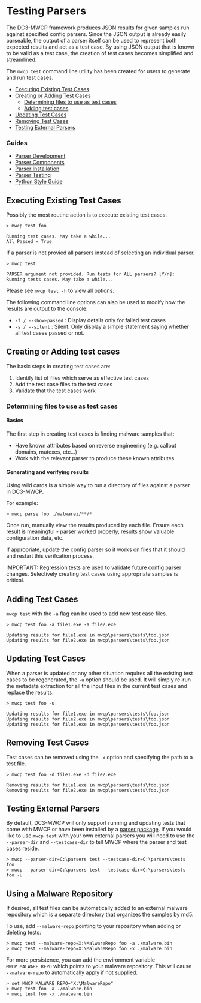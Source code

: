 # Testing Parsers

The DC3-MWCP framework produces JSON results for given samples
run against specified config parsers. Since the JSON output is already easily parseable,
the output of a parser itself can be used to represent both expected results and act as a test case.
By using JSON output that is known to be valid as a test case, the creation of test cases
becomes simplified and streamlined.

The `mwcp test` command line utility has been created for users to generate and run test cases.

- [Executing Existing Test Cases](#executing-existing-test-cases)
- [Creating or Adding Test Cases](#creating-or-adding-test-cases)
    - [Determining files to use as test cases](#determining-file-to-use-as-test-cases)
    - [Adding test cases](#adding-test-cases)
- [Updating Test Cases](#updating-test-cases)
- [Removing Test Cases](#removing-test-cases)
- [Testing External Parsers](#testing-external-parsers)


### Guides
- [Parser Development](ParserDevelopment.md)
- [Parser Components](ParserComponents.md)
- [Parser Installation](ParserInstallation.md)
- [Parser Testing](ParserTesting.md)
- [Python Style Guide](PythonStyleGuide.md)


## Executing Existing Test Cases

Possibly the most routine action is to execute existing test cases.

```console
> mwcp test foo

Running test cases. May take a while...
All Passed = True
```

If a parser is not provied all parsers instead of selecting an individual parser.

```console
> mwcp test

PARSER argument not provided. Run tests for ALL parsers? [Y/n]:
Running tests cases. May take a while...
```

Please see `mwcp test -h` to view all options.

The following command line options can also be used to modify how the results are output to the console:
* `-f / --show-passed` : Display details only for failed test cases
* `-s / --silent` : Silent. Only display a simple statement saying whether all test cases passed or not.

## Creating or Adding test cases

The basic steps in creating test cases are:
1. Identify list of files which serve as effective test cases
2. Add the test case files to the test cases
3. Validate that the test cases work


### Determining files to use as test cases

#### Basics

The first step in creating test cases is finding malware samples that:
* Have known attributes based on reverse engineering (e.g. callout domains, mutexes, etc...)
* Work with the relevant parser to produce these known attributes


#### Generating and verifying results

Using wild cards is a simple way to run a directory of files against a parser in DC3-MWCP.

For example:
```console
> mwcp parse foo ./malwarez/**/*
```

Once run, manually view the results produced by each file. Ensure each result is meaningful - 
parser worked properly, results show valuable configuration data, etc.

If appropriate, update the config parser so it works on files that it should and restart this verifcation process.

IMPORTANT: Regression tests are used to validate future config parser changes. 
Selectively creating test cases using appropriate samples is critical.


## Adding Test Cases

`mwcp test` with the `-a` flag can be used to add new test case files.

```console
> mwcp test foo -a file1.exe -a file2.exe

Updating results for file1.exe in mwcp\parsers\tests\foo.json
Updating results for file2.exe in mwcp\parsers\tests\foo.json
```

## Updating Test Cases

When a parser is updated or any other situation requires all the existing test cases to be regenerated, 
the `-u` option should be used. It will simply re-run the metadata
extraction for all the input files in the current test cases and replace the results.

```console
> mwcp test foo -u

Updating results for file1.exe in mwcp\parsers\tests\foo.json
Updating results for file2.exe in mwcp\parsers\tests\foo.json
Updating results for file3.exe in mwcp\parsers\tests\foo.json
```

## Removing Test Cases

Test cases can be removed using the `-x` option and specifying the path to a test file.

```console
> mwcp test foo -d file1.exe -d file2.exe

Removing results for file1.exe in mwcp\parsers\tests\foo.json
Removing results for file2.exe in mwcp\parsers\tests\foo.json
```


## Testing External Parsers

By default, DC3-MWCP will only support running and updating tests that come with MWCP or have been
installed by a [parser package](ParserInstallation.md#formal-parser-packaging).
If you would like to use `mwcp test` with your own external parsers you will need
to use the `--parser-dir` and `--testcase-dir` to tell MWCP where the parser and test cases reside.

```console
> mwcp --parser-dir=C:\parsers test --testcase-dir=C:\parsers\tests foo
> mwcp --parser-dir=C:\parsers test --testcase-dir=C:\parsers\tests foo -u
```

## Using a Malware Repository

If desired, all test files can be automatically added to an external malware repository 
which is a separate directory that organizes the samples by md5.

To use, add `--malware-repo` pointing to your repository when adding or deleting tests:

```console
> mwcp test --malware-repo=X:\MalwareRepo foo -a ./malware.bin
> mwcp test --malware-repo=X:\MalwareRepo foo -x ./malware.bin
```

For more persistence, you can add the environment variable `MWCP_MALWARE_REPO` which points 
to your malware repository. This will cause `--malware-repo` to automatically apply if not supplied. 

```console
> set MWCP_MALWARE_REPO="X:\MalwareRepo"
> mwcp test foo -a ./malware.bin
> mwcp test foo -x ./malware.bin
```
